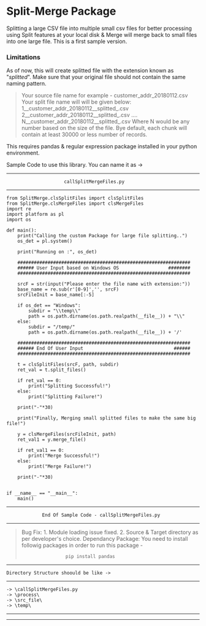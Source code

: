 # Split-Merge Package

Splitting a large CSV file into multiple small csv files for better processing using Split features at your local disk & Merge will merge back to small files into one large file. This is a first sample version. 

### Limitations

As of now, this will create splitted file with the extension known as "_splitted_". Make sure that your original file should not contain the same naming pattern.

> Your source file name for example - customer_addr_20180112.csv
> Your split file name will will be given below: 
>    1__customer_addr_20180112__splitted_.csv
>    2__customer_addr_20180112__splitted_.csv
>    ....
>    N__customer_addr_20180112__splitted_.csv
> Where N would be any number based on the size of the file.
> Bye default, each chunk will contain at least 30000 or less number of records.

This requires pandas & regular expression package installed in your python environment.

Sample Code to use this library. You can name it as -> 

------------------------------------------------------------------------------------------
                         callSplitMergeFiles.py
------------------------------------------------------------------------------------------

    from SplitMerge.clsSplitFiles import clsSplitFiles
    from SplitMerge.clsMergeFiles import clsMergeFiles
    import re
    import platform as pl
    import os
    
    def main():
        print("Calling the custom Package for large file splitting..")
        os_det = pl.system()
    
        print("Running on :", os_det)
    
        ###############################################################
        ###### User Input based on Windows OS                  ########
        ###############################################################
    
        srcF = str(input("Please enter the file name with extension:"))
        base_name = re.sub(r'[0-9]','', srcF)
        srcFileInit = base_name[:-5]
    
        if os_det == "Windows":
            subdir = "\\temp\\"
            path = os.path.dirname(os.path.realpath(__file__)) + "\\"
        else:
            subdir = "/temp/"
            path = os.path.dirname(os.path.realpath(__file__)) + '/'
    
        ###############################################################
        ###### End Of User Input                                 ######
        ###############################################################
    
        t = clsSplitFiles(srcF, path, subdir)
        ret_val = t.split_files()
    
        if ret_val == 0:
            print("Splitting Successful!")
        else:
            print("Splitting Failure!")
    
        print("-"*30)
    
        print("Finally, Merging small splitted files to make the same big file!")
    
        y = clsMergeFiles(srcFileInit, path)
        ret_val1 = y.merge_file()
    
        if ret_val1 == 0:
            print("Merge Successful!")
        else:
            print("Merge Failure!")
    
        print("-"*30)
    
    
    if __name__ == "__main__":
        main()
		
------------------------------------------------------------------------------------------
                 End Of Sample Code - callSplitMergeFiles.py
------------------------------------------------------------------------------------------

> Bug Fix: 1. Module loading issue fixed.
>          2. Source & Target directory as per developer's choice.
> Dependancy Package: You need to install followig packages in order to run this package -
>
>                     pip install pandas
------------------------------------------------------------------------------------------
    Directory Structure shoould be like ->
------------------------------------------------------------------------------------------
    -> \callSplitMergeFiles.py
    -> \process\
    -> \src_file\
    -> \temp\
------------------------------------------------------------------------------------------
------------------------------------------------------------------------------------------
